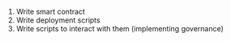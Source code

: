 1. Write smart contract
2. Write deployment scripts
3. Write scripts to interact with them (implementing governance)
